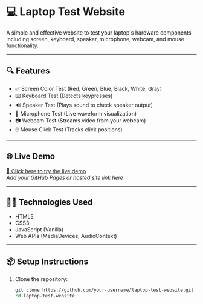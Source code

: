 # 💻 Laptop Test Website

A simple and effective website to test your laptop's hardware components including screen, keyboard, speaker, microphone, webcam, and mouse functionality.

---

## 🔍 Features

- ✅ Screen Color Test (Red, Green, Blue, Black, White, Gray)
- ⌨️ Keyboard Test (Detects keypresses)
- 🔊 Speaker Test (Plays sound to check speaker output)
- 🎤 Microphone Test (Live waveform visualization)
- 📷 Webcam Test (Streams video from your webcam)
- 🖱️ Mouse Click Test (Tracks click positions)

---

## 🌐 Live Demo

[🔗 Click here to try the live demo](#)  
*Add your GitHub Pages or hosted site link here*

---

## 🧑‍💻 Technologies Used

- HTML5
- CSS3
- JavaScript (Vanilla)
- Web APIs (MediaDevices, AudioContext)

---

## 📦 Setup Instructions

1. Clone the repository:
   ```bash
   git clone https://github.com/your-username/laptop-test-website.git
   cd laptop-test-website
